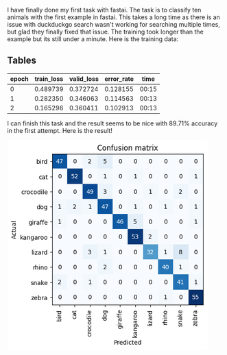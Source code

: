 I have finally done my first task with fastai. The task is to classify ten animals with the first example in fastai. This takes a long time as there is an issue with duckduckgo search wasn't working for searching multiple times, but glad they finally fixed that issue.
The training took longer than the example but its still under a minute. Here is the training data:
## Tables

| epoch |	train_loss	| valid_loss	| error_rate	| time |
|-|-|-|-|-|
| 0	| 0.489739	| 0.372724	| 0.128155	| 00:15 |
| 1	| 0.282350	| 0.346063	| 0.114563	| 00:13 |
| 2	| 0.165296	| 0.360411	| 0.102913	| 00:13 |

I can finish this task and the result seems to be nice with 89.71% accuracy in the first attempt. 
Here is the result!

![Image of confusion matrix](/images/confusion_matrix.png)
